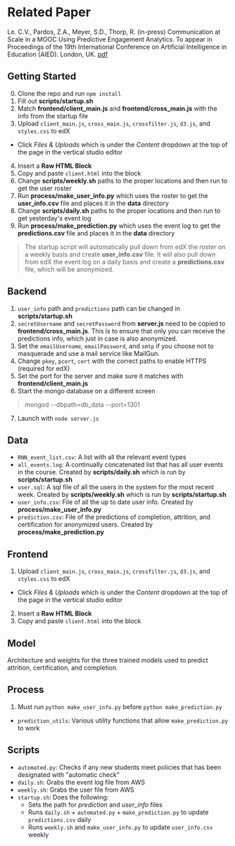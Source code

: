 # Related Paper
Le. C.V., Pardos, Z.A., Meyer, S.D., Thorp, R. (in-press) Communication at Scale in a MOOC Using Predictive Engagement Analytics. To appear in Proceedings of the 19th International Conference on Artificial Intelligence in Education (AIED). London, UK. [pdf](http://people.ischool.berkeley.edu/~zp/papers/AIED_communication_at_scale.pdf)

## Getting Started

0. Clone the repo and run `npm install`
1. Fill out **scripts/startup.sh**
2. Match **frontend/client_main.js** and **frontend/cross_main.js** with the info from the startup file
3. Upload `client_main.js`, `cross_main.js`, `crossfilter.js`, `d3.js`, and `styles.css` to edX
  * Click *Files & Uploads* which is under the *Content* dropdown at the top of the page in the vertical studio editor
4. Insert a **Raw HTML Block**
5. Copy and paste `client.html` into the block
6. Change **scripts/weekly.sh** paths to the proper locations and then run to get the user roster
7. Run **process/make_user_info.py** which uses the roster to get the **user_info.csv** file and places it in the **data** directory
8. Change **scripts/daily.sh** paths to the proper locations and then run to get yesterday's event log
9. Run **process/make_prediction.py** which uses the event log to get the **predictions.csv** file and places it in the **data** directory

> The startup script will automatically pull down from edX the roster on a weekly basis and create **user_info.csv** file. It will also pull down from edX the event log on a daily basis and create a **predictions.csv** file, which will be anonymized.

## Backend

1. `user_info` path and `predictions` path can be changed in **scripts/startup.sh**
2. `secretUsername` and `secretPassword` from **server.js** need to be copied to **frontend/cross_main.js**. This is to ensure that only you can receive the predictions info, which just in case is also anonymized.
3. Set the `emailUsername`, `emailPassword`, and `smtp` if you choose not to masquerade and use a mail service like MailGun.
4. Change `pkey`, `pcert`, `cert` with the correct paths to enable HTTPS (required for edX)
5. Set the port for the server and make sure it matches with **frontend/client_main.js**
6. Start the mongo database on a different screen
  > mongod --dbpath=db_data --port=1301
7. Launch with `node server.js`

## Data

* `RNN_event_list.csv`: A list with all the relevant event types
* `all_events.log`: A continually concatenated list that has all user events in the course. Created by **scripts/daily.sh** which is run by **scripts/startup.sh**
* `user.sql`: A sql file of all the users in the system for the most recent week. Created by **scripts/weekly.sh** which is run by **scripts/startup.sh**
* `user_info.csv`: File of all the up to date user info. Created by **process/make_user_info.py**
* `prediction.csv`: File of the predictions of completion, attrition, and certification for anonymized users. Created by **process/make_prediction.py**

## Frontend

1. Upload `client_main.js`, `cross_main.js`, `crossfilter.js`, `d3.js`, and `styles.css` to edX
  * Click *Files & Uploads* which is under the *Content* dropdown at the top of the page in the vertical studio editor
2. Insert a **Raw HTML Block**
3. Copy and paste `client.html` into the block

## Model

Architecture and weights for the three trained models used to predict attrition, certification, and completion.

## Process

1. Must run `python make_user_info.py` before `python make_prediction.py`
  * `prediction_utils`: Various utility functions that allow `make_prediction.py` to work

## Scripts

* `automated.py`: Checks if any new students meet policies that has been designated with "automatic check"
* `daily.sh`: Grabs the event log file from AWS
* `weekly.sh`: Grabs the user file from AWS
* `startup.sh`: Does the following:
    - Sets the path for *prediction* and *user_info* files
    - Runs `daily.sh` + `automated.py` + `make_prediction.py` to update `predictions.csv` daily
    - Runs `weekly.sh` and `make_user_info.py` to update `user_info.csv` weekly
